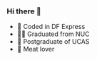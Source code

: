 ### Hi there 👋

- 🚀 Coded in DF Express
- 👨‍🎓 Graduated from NUC
- 🏫 Postgraduate of UCAS
- 🍖 Meat lover

